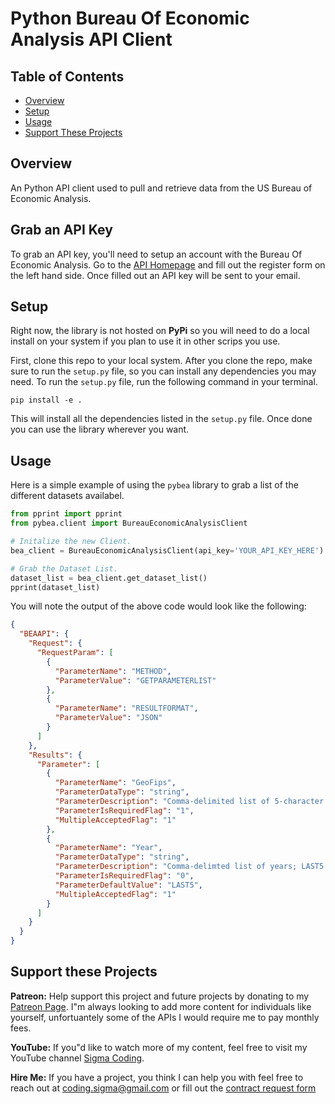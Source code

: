 # Python Bureau Of Economic Analysis API Client

## Table of Contents

- [Overview](#overview)
- [Setup](#setup)
- [Usage](#usage)
- [Support These Projects](#support-these-projects)

## Overview

An Python API client used to pull and retrieve data from the US Bureau of Economic Analysis.

## Grab an API Key

To grab an API key, you'll need to setup an account with the Bureau Of Economic Analysis. Go to the
[API Homepage](https://apps.bea.gov/API/signup/index.cfm) and fill out the register form on the left
hand side. Once filled out an API key will be sent to your email.

## Setup

Right now, the library is not hosted on **PyPi** so you will need to do a local install on your system if you plan
to use it in other scrips you use.

First, clone this repo to your local system. After you clone the repo, make sure to run the `setup.py` file, so you
can install any dependencies you may need. To run the `setup.py` file, run the following command in your terminal.

```console
pip install -e .
```

This will install all the dependencies listed in the `setup.py` file. Once done you can use the library
wherever you want.

## Usage

Here is a simple example of using the `pybea` library to grab a list of the different datasets availabel.

```python
from pprint import pprint
from pybea.client import BureauEconomicAnalysisClient

# Initalize the new Client.
bea_client = BureauEconomicAnalysisClient(api_key='YOUR_API_KEY_HERE')

# Grab the Dataset List.
dataset_list = bea_client.get_dataset_list()
pprint(dataset_list)
```

You will note the output of the above code would look like the following:

```json
{
  "BEAAPI": {
    "Request": {
      "RequestParam": [
        {
          "ParameterName": "METHOD",
          "ParameterValue": "GETPARAMETERLIST"
        },
        {
          "ParameterName": "RESULTFORMAT",
          "ParameterValue": "JSON"
        }
      ]
    },
    "Results": {
      "Parameter": [
        {
          "ParameterName": "GeoFips",
          "ParameterDataType": "string",
          "ParameterDescription": "Comma-delimited list of 5-character geographic codes; COUNTY for all counties, STATE for all states, MSA for all MSAs, MIC for all Micropolitan Areas, PORT for all state metro/nonmetro portions, DIV for all Metropolitan Divisions, CSA for all Combined Statistical Areas, state post office abbreviation for all counties in one state (e.g. NY)",
          "ParameterIsRequiredFlag": "1",
          "MultipleAcceptedFlag": "1"
        },
        {
          "ParameterName": "Year",
          "ParameterDataType": "string",
          "ParameterDescription": "Comma-delimted list of years; LAST5 for latest 5 years; LAST10 for latest 10 years; ALL for all years",
          "ParameterIsRequiredFlag": "0",
          "ParameterDefaultValue": "LAST5",
          "MultipleAcceptedFlag": "1"
        }
      ]
    }
  }
}
```

## Support these Projects

**Patreon:**
Help support this project and future projects by donating to my [Patreon Page](https://www.patreon.com/sigmacoding). I"m always looking to add more content for individuals like yourself, unfortuantely some of the APIs I would require me to pay monthly fees.

**YouTube:**
If you"d like to watch more of my content, feel free to visit my YouTube channel [Sigma Coding](https://www.youtube.com/c/SigmaCoding).

**Hire Me:**
If you have a project, you think I can help you with feel free to reach out at [coding.sigma@gmail.com](mailto:coding.sigma@gmail.com?subject=[GitHub]%20Project%20Proposal) or fill out the [contract request form](https://forms.office.com/Pages/ResponsePage.aspx?id=ZwOBErInsUGliXx0Yo2VfcCSWZSwW25Es3vPV2veU0pUMUs5MUc2STkzSzVQMFNDVlI5NjJVNjREUi4u)
